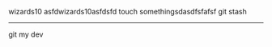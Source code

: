 wizards10
asfdwizards10asfdsfd
touch somethingsdasdfsfafsf
git stash
**************************
git my dev

